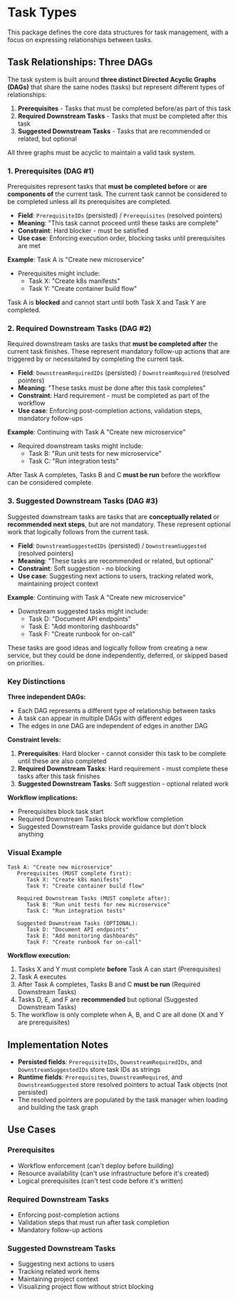 # Task Types

This package defines the core data structures for task management, with a focus on expressing relationships between tasks.

## Task Relationships: Three DAGs

The task system is built around **three distinct Directed Acyclic Graphs (DAGs)** that share the same nodes (tasks) but represent different types of relationships:

1. **Prerequisites** - Tasks that must be completed before/as part of this task
2. **Required Downstream Tasks** - Tasks that must be completed after this task
3. **Suggested Downstream Tasks** - Tasks that are recommended or related, but optional

All three graphs must be acyclic to maintain a valid task system.

### 1. Prerequisites (DAG #1)

Prerequisites represent tasks that **must be completed before** or **are components of** the current task. The current task cannot be considered to be completed unless all its prerequisites are completed.

- **Field**: `PrerequisiteIDs` (persisted) / `Prerequisites` (resolved pointers)
- **Meaning**: "This task cannot proceed until these tasks are complete"
- **Constraint**: Hard blocker - must be satisfied
- **Use case**: Enforcing execution order, blocking tasks until prerequisites are met

**Example**: Task A is "Create new microservice"
- Prerequisites might include:
  - Task X: "Create k8s manifests"
  - Task Y: "Create container build flow"

Task A is **blocked** and cannot start until both Task X and Task Y are completed.

### 2. Required Downstream Tasks (DAG #2)

Required downstream tasks are tasks that **must be completed after** the current task finishes. These represent mandatory follow-up actions that are triggered by or necessitated by completing the current task.

- **Field**: `DownstreamRequiredIDs` (persisted) / `DownstreamRequired` (resolved pointers)
- **Meaning**: "These tasks must be done after this task completes"
- **Constraint**: Hard requirement - must be completed as part of the workflow
- **Use case**: Enforcing post-completion actions, validation steps, mandatory follow-ups

**Example**: Continuing with Task A "Create new microservice"
- Required downstream tasks might include:
  - Task B: "Run unit tests for new microservice"
  - Task C: "Run integration tests"

After Task A completes, Tasks B and C **must be run** before the workflow can be considered complete.

### 3. Suggested Downstream Tasks (DAG #3)

Suggested downstream tasks are tasks that are **conceptually related** or **recommended next steps**, but are not mandatory. These represent optional work that logically follows from the current task.

- **Field**: `DownstreamSuggestedIDs` (persisted) / `DownstreamSuggested` (resolved pointers)
- **Meaning**: "These tasks are recommended or related, but optional"
- **Constraint**: Soft suggestion - no blocking
- **Use case**: Suggesting next actions to users, tracking related work, maintaining project context

**Example**: Continuing with Task A "Create new microservice"
- Downstream suggested tasks might include:
  - Task D: "Document API endpoints"
  - Task E: "Add monitoring dashboards"
  - Task F: "Create runbook for on-call"

These tasks are good ideas and logically follow from creating a new service, but they could be done independently, deferred, or skipped based on priorities.

### Key Distinctions

**Three independent DAGs:**
- Each DAG represents a different type of relationship between tasks
- A task can appear in multiple DAGs with different edges
- The edges in one DAG are independent of edges in another DAG

**Constraint levels:**
1. **Prerequisites**: Hard blocker - cannot consider this task to be complete until these are also completed
2. **Required Downstream Tasks**: Hard requirement - must complete these tasks after this task finishes
3. **Suggested Downstream Tasks**: Soft suggestion - optional related work

**Workflow implications:**
- Prerequisites block task start
- Required Downstream Tasks block workflow completion
- Suggested Downstream Tasks provide guidance but don't block anything

### Visual Example

```
Task A: "Create new microservice"
   Prerequisites (MUST complete first):
      Task X: "Create k8s manifests"
      Task Y: "Create container build flow"

   Required Downstream Tasks (MUST complete after):
      Task B: "Run unit tests for new microservice"
      Task C: "Run integration tests"

   Suggested Downstream Tasks (OPTIONAL):
      Task D: "Document API endpoints"
      Task E: "Add monitoring dashboards"
      Task F: "Create runbook for on-call"
```

**Workflow execution:**
1. Tasks X and Y must complete **before** Task A can start (Prerequisites)
2. Task A executes
3. After Task A completes, Tasks B and C **must be run** (Required Downstream Tasks)
4. Tasks D, E, and F are **recommended** but optional (Suggested Downstream Tasks)
5. The workflow is only complete when A, B, and C are all done (X and Y are prerequisites)

## Implementation Notes

- **Persisted fields**: `PrerequisiteIDs`, `DownstreamRequiredIDs`, and `DownstreamSuggestedIDs` store task IDs as strings
- **Runtime fields**: `Prerequisites`, `DownstreamRequired`, and `DownstreamSuggested` store resolved pointers to actual Task objects (not persisted)
- The resolved pointers are populated by the task manager when loading and building the task graph

## Use Cases

### Prerequisites
- Workflow enforcement (can't deploy before building)
- Resource availability (can't use infrastructure before it's created)
- Logical prerequisites (can't test code before it's written)

### Required Downstream Tasks
- Enforcing post-completion actions
- Validation steps that must run after task completion
- Mandatory follow-up actions

### Suggested Downstream Tasks
- Suggesting next actions to users
- Tracking related work items
- Maintaining project context
- Visualizing project flow without strict blocking
